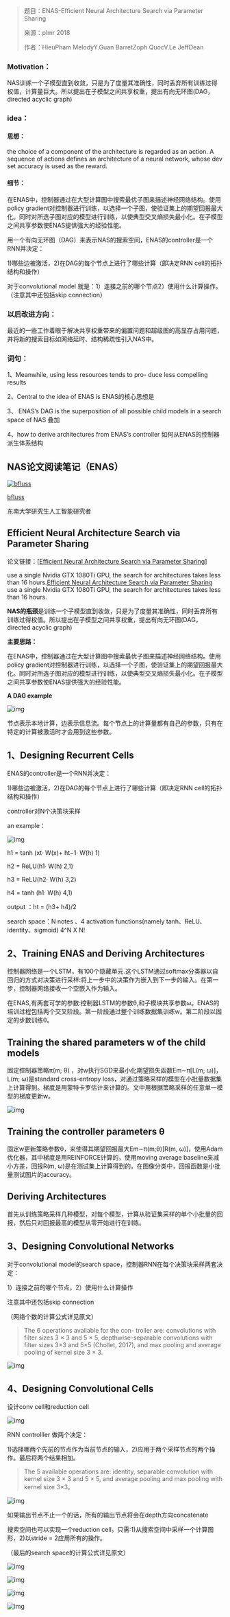 > 题目：ENAS-Efficient Neural Architecture Search via Parameter Sharing
>
> 来源：plmr 2018
>
> 作者：HieuPham MelodyY.Guan BarretZoph  QuocV.Le  JeffDean

### Motivation：

NAS训练一个子模型直到收敛，只是为了度量其准确性，同时丢弃所有训练过得权值，计算量巨大。所以提出在子模型之间共享权重，提出有向无环图(DAG，directed acyclic graph)



### idea：

#### 思想：

the choice of a component of the architecture is regarded as an action. A sequence of actions defines an architecture of a neural network, whose dev set accuracy is used as the reward.

#### 细节：

在ENAS中，控制器通过在大型计算图中搜索最优子图来描述神经网络结构。使用policy gradient对控制器进行训练，以选择一个子图，使验证集上的期望回报最大化。同时对所选子图对应的模型进行训练，以使典型交叉熵损失最小化。在子模型之间共享参数使ENAS提供强大的经验性能。

用一个有向无环图（DAG）来表示NAS的搜索空间，ENAS的controller是一个RNN并决定：

1)哪些边被激活，2)在DAG的每个节点上进行了哪些计算（即决定RNN cell的拓扑结构和操作）

对于convolutional model 就是：1）连接之前的哪个节点2）使用什么计算操作。（注意其中还包括skip connection）







### 以后改进方向：

最近的一些工作着眼于解决共享权重带来的偏置问题和超级图的高显存占用问题，并将新的搜索目标如网络延时、结构稀疏性引入NAS中。





### 词句：

1、Meanwhile, using less resources tends to pro- duce less compelling results 

2、Central to the idea of ENAS is  ENAS的核心思想是

3、 ENAS’s DAG is the superposition of all possible child models in a search space of NAS  叠加

4、how to derive architectures from ENAS’s controller 如何从ENAS的控制器派生体系结构





## NAS论文阅读笔记（ENAS）

[![bfluss](https://pic1.zhimg.com/v2-e728bcfa0c5ade7b64db3a6a6a656026_xs.jpg?source=172ae18b)](https://www.zhihu.com/people/wu-rui-xia-1)

[bfluss](https://www.zhihu.com/people/wu-rui-xia-1)

东南大学研究生人工智能研究者

## Efficient Neural Architecture Search via Parameter Sharing

论文链接：[[Efficient Neural Architecture Search via Parameter Sharing](https://link.zhihu.com/?target=https%3A//arxiv.org/abs/1802.03268)]

use a single Nvidia GTX 1080Ti GPU, the search for architectures takes less than 16 hours.[Efficient Neural Architecture Search via Parameter Sharing](https://link.zhihu.com/?target=https%3A//arxiv.org/abs/1802.03268) use a single Nvidia GTX 1080Ti GPU, the search for architectures takes less than 16 hours.

**NAS的瓶颈**是训练一个子模型直到收敛，只是为了度量其准确性，同时丢弃所有训练过得权值。所以提出在子模型之间共享权重，提出有向无环图(DAG，directed acyclic graph)

**主要思路：**

在ENAS中，控制器通过在大型计算图中搜索最优子图来描述神经网络结构。使用policy gradient对控制器进行训练，以选择一个子图，使验证集上的期望回报最大化。同时对所选子图对应的模型进行训练，以使典型交叉熵损失最小化。在子模型之间共享参数使ENAS提供强大的经验性能。

**A DAG example**

![img](https://pic3.zhimg.com/v2-f91a9d085f3cb540c3eab9fed8a850e2_r.jpg)

节点表示本地计算，边表示信息流。每个节点上的计算量都有自己的参数，只有在特定的计算被激活时才会用到这些参数。

## 1、Designing Recurrent Cells

ENAS的controller是一个RNN并决定：

1)哪些边被激活，2)在DAG的每个节点上进行了哪些计算（即决定RNN cell的拓扑结构和操作）

controller对N个决策块采样

an example：

![img](https://pic3.zhimg.com/v2-79175b574dbc5aa905660a8784caa4ce_r.jpg)

h1 = tanh (xt· W(x)+ ht−1· W(h) 1)

h2 = ReLU(h1· W(h) 2,1)

h3 = ReLU(h2· W(h) 3,2)

h4 = tanh (h1· W(h) 4,1)

output ：ht = (h3+ h4)/2

search space：N notes 、4 activation functions(namely tanh、ReLU、identity、sigmoid) 4^N X N!

## 2、Training ENAS and Deriving Architectures

控制器网络是一个LSTM，有100个隐藏单元.这个LSTM通过softmax分类器以自回归的方式对决策进行采样:将上一步中的决策作为嵌入到下一步的输入。在第一步，控制器网络接收一个空嵌入作为输入。

在ENAS,有两套可学的参数:控制器LSTM的参数θ,和子模块共享参数ω。ENAS的培训过程包括两个交叉阶段。第一阶段通过整个训练数据集训练w。第二阶段以固定的步数训练θ。

## Training the shared parameters w of the child models

固定控制器策略π(m; θ) ，对w执行SGD来最小化期望损失函数Em∼π[L(m; ω)]，L(m; ω)是standard cross-entropy loss，对通过策略采样的模型在小批量数据集上计算得到。梯度是用蒙特卡罗估计来计算的。文中用根据策略采样的任意单一模型的梯度更新w。

![img](https://pic1.zhimg.com/v2-069b4456e8681c25e4a0192fc83fbdf4_r.jpg)

## Training the controller parameters θ

固定w更新策略参数θ，来使得其期望回报最大Em∼π(m;θ)[R(m, ω)]，使用Adam优化器，其中梯度是用REINFORCE计算的，使用moving average baseline来减小方差，回报R(m, ω)是在测试集上计算得到的。在图像分类中，回报函数是小批量测试图片的accuracy。

## Deriving Architectures

首先从训练策略采样几种模型，对每个模型，计算从验证集采样的单个小批量的回报，然后只对回报最高的模型从零开始进行在训练。

## 3、Designing Convolutional Networks

对于convolutional model的search space，控制器RNN在每个决策块采样两套决定：

1）连接之前的哪个节点，2）使用什么计算操作

注意其中还包括skip connection

（网络个数的计算公式详见原文）

> The 6 operations available for the con- troller are: convolutions with filter sizes 3 × 3 and 5 × 5, depthwise-separable convolutions with filter sizes 3×3 and 5×5 (Chollet, 2017), and max pooling and average pooling of kernel size 3 × 3.

![img](https://pic2.zhimg.com/v2-7bc3c5927238d2b0ab087001d810b0bd_r.jpg)

## 4、Designing Convolutional Cells

设计conv cell和reduction cell

![img](https://pic2.zhimg.com/v2-20ceb44683a06a024cb36fcc35bb9d21_r.jpg)

RNN controlller 做两个决定：

1)选择哪两个先前的节点作为当前节点的输入，2)应用于两个采样节点的两个操作。最后将两个结果相加。

> The 5 available operations are: identity, separable convolution with kernel size 3 × 3 and 5 × 5, and average pooling and max pooling with kernel size 3×3。

![img](https://pic4.zhimg.com/v2-39412a9a83b80e0fd148b3a79a869bf7_r.jpg)

如果输出节点不止一个的话，所有的输出节点将会在depth方向concatenate

搜索空间也可以实现一个reduction cell，只需:1)从搜索空间中采样一个计算图形，2)以stride = 2应用所有的操作。

（最后的search space的计算公式详见原文）

![img](https://pic2.zhimg.com/v2-7b1d2df3557d239941fc75ac725163a5_r.jpg)

![img](https://pic1.zhimg.com/v2-a63e8e761cd619d931d8359fdd333f10_r.jpg)

![img](https://pic3.zhimg.com/v2-c3259982e4eceb812346a4b3989f2a0a_r.jpg)

![img](https://pic3.zhimg.com/v2-397b5991c3de5692e290b414115de39e_r.jpg)